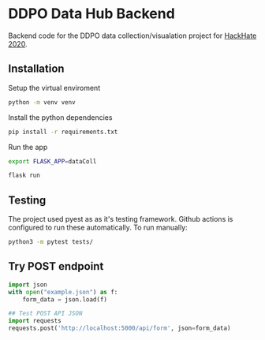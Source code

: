# DDPO Data Hub Backend

Backend code for the DDPO data collection/visualation project for [HackHate 2020](https://www.policecoders.org/home/hack-hate-2020/).

## Installation

Setup the virtual enviroment
```bash
python -m venv venv
```

Install the python dependencies 
```bash
pip install -r requirements.txt
```

Run the app
```bash
export FLASK_APP=dataColl

flask run
```

## Testing
The project used pyest as as it's testing framework. Github actions is configured to run these automatically. To run manually:
```bash
python3 -m pytest tests/
```

## Try POST endpoint
```python
import json
with open("example.json") as f:
    form_data = json.load(f)

## Test POST API JSON
import requests
requests.post('http://localhost:5000/api/form', json=form_data)

```
